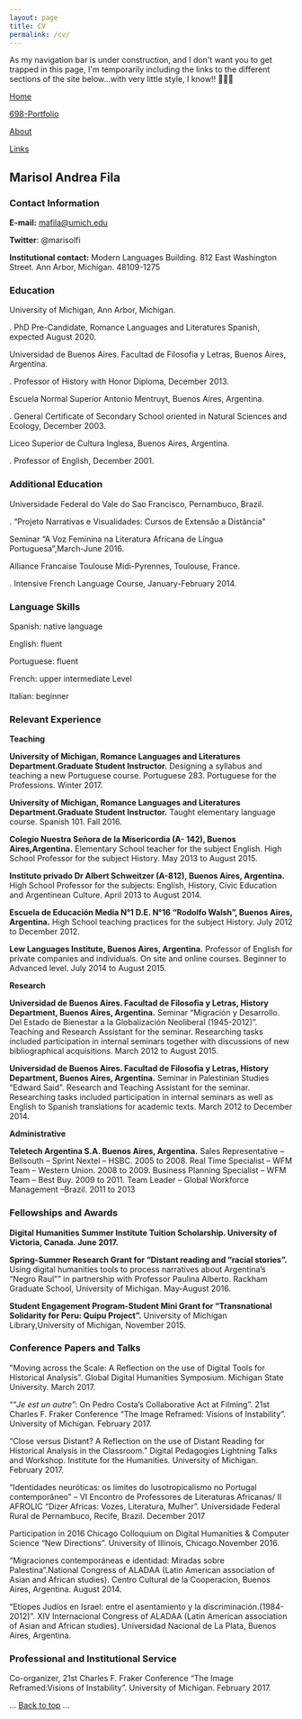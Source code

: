 ```yaml
---
layout: page
title: CV
permalink: /cv/
---
```

As my navigation bar is under construction, and I don't want you to get trapped in this page, I'm temporarily including the links to the different sections of the site below...with very little style, I know!! 🙈🙉🙊

<a href="/index.html"> Home</a>

[698-Portfolio](/698-Portfolio/)

[About](/about/)

[Links](/links/)


## Marisol Andrea Fila

### Contact Information

**E-mail:** <mafila@umich.edu>

**Twitter**: @marisolfi

**Institutional contact:** Modern Languages Building.
812 East Washington Street. Ann Arbor, Michigan. 48109-1275

### Education

University of Michigan, Ann Arbor, Michigan.

. PhD Pre-Candidate, Romance Languages and Literatures Spanish, expected August 2020.

Universidad de Buenos Aires. Facultad de Filosofia y Letras, Buenos Aires, Argentina.

. Professor of History with Honor Diploma, December 2013.

Escuela Normal Superior Antonio Mentruyt, Buenos Aires, Argentina.

. General Certificate of Secondary School oriented in Natural Sciences and Ecology, December 2003.

Liceo Superior de Cultura Inglesa, Buenos Aires, Argentina.

. Professor of English, December 2001.

### Additional Education

Universidade Federal do Vale do Sao Francisco, Pernambuco, Brazil.

. “Projeto Narrativas e Visualidades: Cursos de Extensão a Distância”

Seminar “A Voz Feminina na Literatura Africana de Língua Portuguesa”,March-June 2016.

Alliance Francaise Toulouse Midi-Pyrennes, Toulouse, France.

. Intensive French Language Course, January-February 2014.

### Language Skills

Spanish: native language

English: fluent

Portuguese: fluent

French: upper intermediate Level

Italian: beginner

### Relevant Experience

**Teaching**

**University of Michigan, Romance Languages and Literatures Department.Graduate Student Instructor.** Designing a syllabus and teaching a new Portuguese course. Portuguese 283. Portuguese for the Professions. Winter 2017.

**University of Michigan, Romance Languages and Literatures Department.Graduate Student Instructor.** Taught elementary language course. Spanish 101. Fall 2016.

**Colegio Nuestra Señora de la Misericordia (A- 142), Buenos Aires,Argentina.** Elementary School teacher for the subject English. High School Professor for the subject History. May 2013 to August 2015.

**Instituto privado Dr Albert Schweitzer (A-812), Buenos Aires, Argentina.** High School Professor for the subjects: English, History, Civic Education and Argentinean Culture. April 2013 to August 2014.

**Escuela de Educación Media N°1 D.E. N°16 “Rodolfo Walsh”, Buenos Aires, Argentina.** High School teaching practices for the subject History. July 2012 to December 2012.

**Lew Languages Institute, Buenos Aires, Argentina.** Professor of English for private companies and individuals. On site and online courses. Beginner to Advanced level. July 2014 to August 2015.

**Research**

**Universidad de Buenos Aires. Facultad de Filosofia y Letras, History Department, Buenos Aires, Argentina.** Seminar “Migración y Desarrollo. Del Estado de Bienestar a la Globalización Neoliberal (1945-2012)”. Teaching and Research Assistant for the seminar. Researching tasks included participation in internal seminars together with discussions of new bibliographical acquisitions. March 2012 to August 2015.

**Universidad de Buenos Aires. Facultad de Filosofia y Letras, History Department, Buenos Aires, Argentina.** Seminar in Palestinian Studies “Edward Said”. Research and Teaching Assistant for the seminar. Researching tasks included participation in internal seminars as well as English to Spanish translations for academic texts. March 2012 to December 2014.

**Administrative**

**Teletech Argentina S.A. Buenos Aires, Argentina.** Sales Representative – Bellsouth – Sprint Nextel – HSBC. 2005 to 2008. Real Time Specialist – WFM Team – Western Union. 2008 to 2009. Business Planning Specialist – WFM Team – Best Buy. 2009 to 2011. Team Leader – Global Workforce Management –Brazil. 2011 to 2013

### Fellowships and Awards

**Digital Humanities Summer Institute Tuition Scholarship. University of Victoria, Canada. June 2017.**

**Spring-Summer Research Grant for “Distant reading and “racial stories”.** Using digital humanities tools to process narratives about Argentina’s “Negro Raul”” in partnership with Professor Paulina Alberto. Rackham Graduate School, University of Michigan. May-August 2016.

**Student Engagement Program-Student Mini Grant for “Transnational Solidarity for Peru: Quipu Project”.** University of Michigan Library,University of Michigan, November 2015.

### Conference Papers and Talks

"Moving across the Scale: A Reflection on the use of Digital Tools for Historical Analysis". Global Digital Humanities Symposium. Michigan State University. March 2017.

““*Je est un autre*”: On Pedro Costa’s Collaborative Act at Filming”. 21st Charles F. Fraker Conference “The Image Reframed: Visions of Instability”. University of Michigan. February 2017.

“Close versus Distant? A Reflection on the use of Distant Reading for Historical Analysis in the Classroom.” Digital Pedagogies Lightning Talks and Workshop. Institute for the Humanities. University of Michigan. February 2017.

“Identidades neuróticas: os limites do lusotropicalismo no Portugal contemporâneo” – VI Encontro de Professores de Literaturas Africanas/ II AFROLIC “Dizer Africas: Vozes, Literatura, Mulher”. Universidade Federal Rural de Pernambuco, Recife, Brazil. December 2017

Participation in 2016 Chicago Colloquium on Digital Humanities & Computer Science “New Directions”. University of Illinois, Chicago.November 2016.

“Migraciones contemporáneas e identidad: Miradas sobre Palestina”.National Congress of ALADAA (Latin American association of Asian and African studies). Centro Cultural de la Cooperacion, Buenos Aires, Argentina. August 2014.

“Etíopes Judíos en Israel: entre el asentamiento y la discriminación.(1984-2012)”. XIV Internacional Congress of ALADAA (Latin American association of Asian and African studies). Universidad Nacional de La Plata, Buenos Aires, Argentina.

### Professional and Institutional Service

Co-organizer, 21st Charles F. Fraker Conference “The Image Reframed:Visions of Instability”. University of Michigan. February 2017.

<body id="top">
  ...
  <a href="#top">Back to top</a>
  ...
</body>
